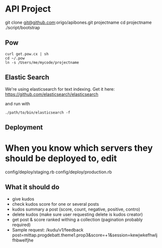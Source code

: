 API Project
============

git clone git@github.com:origo/apibones.git projectname
cd projectname
./script/bootstrap

Pow
---

    curl get.pow.cx | sh
    cd ~/.pow
    ln -s /Users/me/mycode/projectname


Elastic Search
--------------
We're using elasticsearch for text indexing.
Get it here:
https://github.com/elasticsearch/elasticsearch

and run with

    ./path/to/bin/elasticsearch -f



Deployment
----------
# When you know which servers they should be deployed to, edit
config/deploy/staging.rb
config/deploy/production.rb


What it should do
-----------------

* give kudos
* check kudos score for one or several posts
* kudos summary a post (score, count, negative, positive, contro)
* delete kudos (make sure user requesting delete is kudos creator)
* get post & score ranked withing a collection (pagination probably required)
* Sample request: /kudu/v1/feedback post=mittap.progdebatt.theme1.prop3&score=+1&session=kewjwkefhwljfhbwelfjhe
